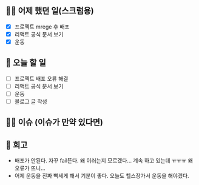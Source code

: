 ## ✍🏻 어제 했던 일(스크럼용)

- [x] 프로젝트 mrege 후 배포
- [x] 리액트 공식 문서 보기
- [x] 운동

## 📑 오늘 할 일

- [ ] 프로젝트 배포 오류 해결
- [ ] 리액트 공식 문서 보기
- [ ] 운동
- [ ] 블로그 글 작성

## 🙏🏻 이슈 (이슈가 만약 있다면)

## 💬 회고

- 배포가 안된다. 자꾸 fail뜬다. 왜 이러는지 모르겠다... 계속 하고 있는데 ㅠㅠㅠ 왜 오류가 뜨니...
- 어제 운동을 진짜 빡세게 해서 기분이 좋다. 오늘도 헬스장가서 운동을 해야겠다.

